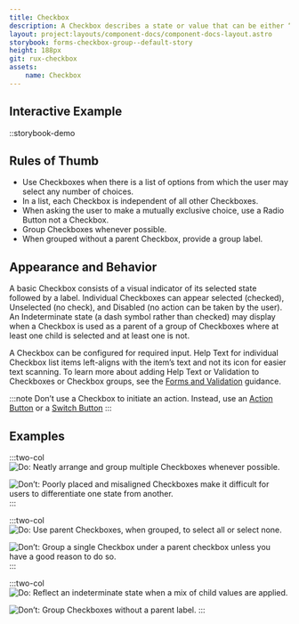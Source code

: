 ```yaml
---
title: Checkbox
description: A Checkbox describes a state or value that can be either “On" or "Off.” Checkboxes are not mutually exclusive. More than one Checkbox may be checked at the same time.
layout: project:layouts/component-docs/component-docs-layout.astro
storybook: forms-checkbox-group--default-story
height: 188px
git: rux-checkbox
assets:
    name: Checkbox
---
```


## Interactive Example

::storybook-demo

<!-- A Checkbox describes a state or value that can be either “On" or "Off.” Checkboxes are not mutually exclusive. More than one Checkbox may be checked at the same time. -->

## Rules of Thumb

- Use Checkboxes when there is a list of options from which the user may select any number of choices.
- In a list, each Checkbox is independent of all other Checkboxes.
- When asking the user to make a mutually exclusive choice, use a Radio Button not a Checkbox.
- Group Checkboxes whenever possible.
- When grouped without a parent Checkbox, provide a group label.

## Appearance and Behavior

A basic Checkbox consists of a visual indicator of its selected state followed by a label. Individual Checkboxes can appear selected (checked), Unselected (no check), and Disabled (no action can be taken by the user). An Indeterminate state (a dash symbol rather than checked) may display when a Checkbox is used as a parent of a group of Checkboxes where at least one child is selected and at least one is not.

A Checkbox can be configured for required input. Help Text for individual Checkbox list items left-aligns with the item’s text and not its icon for easier text scanning. To learn more about adding Help Text or Validation to Checkboxes or Checkbox groups, see the [Forms and Validation](/patterns/forms-and-validation) guidance.

:::note
Don’t use a Checkbox to initiate an action. Instead, use an [Action Button](/components/button) or a [Switch Button](/components/switch)
:::

## Examples

:::two-col
![Do: Neatly arrange and group multiple Checkboxes whenever possible.](/img/components/checkbox-do-1.png "Do: Neatly arrange and group multiple Checkboxes whenever possible.")

![Don’t: Poorly placed and misaligned Checkboxes make it difficult for users to differentiate one state from another.](/img/components/checkbox-dont-1.png "Don’t: Poorly placed and misaligned Checkboxes make it difficult for users to differentiate one state from another.")
:::

:::two-col
![Do: Use parent Checkboxes, when grouped, to select all or select none.](/img/components/checkbox-do-2.png "Do: Use parent Checkboxes, when grouped, to select all or select none.")

![Don’t: Group a single Checkbox under a parent checkbox unless you have a good reason to do so.](/img/components/checkbox-dont-2.png "Group a single Checkbox under a parent Checkbox unless you have a good reason to do so.")
:::

:::two-col
![Do: Reflect an indeterminate state when a mix of child values are applied.](/img/components/checkbox-do-3.png "Do: Reflect an indeterminate state when a mix of child values are applied.")

![Don’t: Group Checkboxes without a parent label.](/img/components/checkbox-dont-3.png "Don’t: Group Checkboxes without a parent label.")
:::
